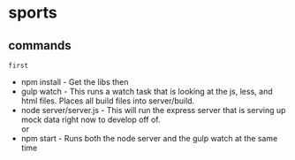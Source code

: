 sports
======

commands
--------
    first
- npm install - Get the libs
    then
- gulp watch - This runs a watch task that is looking at the js, less, and html files.  Places all build files into server/build.
- node server/server.js - This will run the express server that is serving up mock data right now to develop off of.  
    or
- npm start - Runs both the node server and the gulp watch at the same time